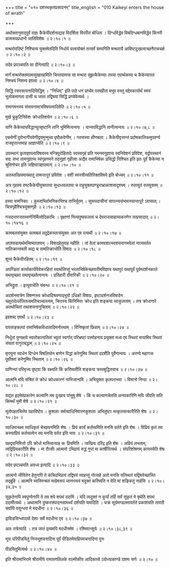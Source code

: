 +++
title = "०१० दशरथकृतप्रसादनम्"
title_english = "010 Kaikeyi enters the house of wrath"

+++


अथोक्तानुवादपूर्वं राज्ञः कैकेयीदर्शनाद्याह विदर्शिता विपरीतं बोधिता ।
दिग्धविद्धेव विषदिग्धबाणविद्धेव किंनरी कामरूपप्रधानो जातिविशेषः  ॥ 
२।१०।१  ॥   

  

मन्थरोपदिष्टं निश्चित्य युक्तमेतदिति निर्धार्य यत्त्वयोक्तं तत्सर्वं
सम्यगिति मन्थरायै आविष्टदुःखत्वाच्छनैराचचक्षे  ॥  २।१०।२  ॥   

  

तदेव प्रपञ्चयति सा दीनेत्यादि  ॥  २।१०।३  ॥   

  

मार्गं मन्थरोक्तमात्मसुखावहमिति चिन्तयामास सा मन्थरा सुहृत्कैकेय्याः
तस्या एवार्थकामा च कैकेय्यास्तं निश्चयं निशम्य ज्ञात्वा  ॥  २।१०।४  ॥   

  

सिद्धिं रसरसायनादिसिद्धिम् । "निधिम्" इति पाठे धनं प्राप्येव परमप्रीता
बभूव वस्तु यद्देवकार्यार्थं स्वयं भूलोकमागता दासी च जाता तद्विषयां
सिद्धिं प्राप्येवेत्यर्थः ।  

रामागमनस्य संभावनामात्रविषयत्वादिवेति  ॥  २।१०।५  ॥   

  

मुखे भ्रुकुटिनिवेशः क्रोधातिशयेन  ॥  २।१०।६  ॥   

  

यानि कैकेय्यापविद्धान्युत्सृष्टानि तानि भूमिमित्यन्वयः । यान्यपविद्धानि
तानीत्यन्वयः  ॥  २।१०।७,८  ॥   

  

एकवेणीं पुरोभागीयवेणीद्वयमुन्मुच्य पृष्ठैकवेणीम् । गतसत्त्वा क्षीणबला ।
कैकेयीवृत्तान्तं प्रदोषकालिकमुपवर्ण्य राजवृत्तान्तमाह आज्ञाप्येति  ॥ 
२।१०।९  ॥   

  

उपस्थानं कृताज्ञापनाविषयस्य मन्त्रिपुरोहितादेः स्वस्वगृहं प्रति
गमनमनुज्ञाप्य स्वनिवेशनं प्रविवेश, यद्वोपस्थानं सदः सभा तामनुज्ञाप्य
स्वगृहगमने तदनुज्ञां गृहीत्वा अद्यैव रामाभिषेकः प्रसिद्धो निश्चित इति
इतः पूर्वं कैकेय्या न श्रुतिगोचर इति जज्ञिवाञ्ज्ञातवान्  ॥  २।१०।१०  ॥   

  

अतस्तत्प्रियमाख्यातुं तामन्तःपुरं प्रविवेश । वशी
स्वस्त्रीव्यतिरिक्तविषये इति बोध्यम्  ॥  २।१०।११  ॥   

  

अत्र गृहस्य रुष्टकैकेयीयुक्ततया सुधाधवलतया च
राहुयुक्तपाण्डुराभ्राकाशसादृश्यम् । रुतायुतं रुतयुक्तम्  ॥  २।१०।१२  ॥   

  

हस्वा वामनिकाः । कुब्जाभिर्वामनिकाभिश्च ताभिर्युतम् । सुरूपदासीनां
सापत्न्यसंभावनयान्तःपुरे ऽवासात् । चित्रगृहैश्चित्रयुक्तगृहैः  ॥  २।१०।१३
 ॥   

  

गजदन्तरजतस्वर्णनिर्मितवेदिकाभिः । वृक्षाणां नित्यपुष्पफलत्वं च
देवराजसाहाय्यकरणेन तत्प्रसादात्  ॥  २।१०।१४१६  ॥   

  

कामबलसंयुक्तः कामबलं तदुद्रेकस्तत्संयुक्तः अत एव रत्यर्थी  ॥  २।१०।१७
 ॥   

  

अपश्यन्रत्यर्थमन्विष्यापश्यन् । विषादहेतुमाह नहीति । तां वेलां
कामवशात्स्वशयनागमवेलां नात्यवर्तत नातिक्रान्तवती अद्य च तामतिक्रान्तेति
विषादः  ॥  २।१०।१८  ॥   

  

शून्यं कैकेयीरहितम्  ॥  २।१०।१९  ॥   

  

अपण्डितां कार्याकार्यविवेकरहितां स्वार्थलिप्सुं
भरताभिषेकेच्छावतीमविज्ञाय यथापुरं यथापूर्वं पूर्वमदर्शनकाले यथापृच्छत
तथापृच्छतेत्यन्वयः । प्रतिहारी दौवारिकी  ॥  २।१०।२०  ॥   

  

अभिद्रुता । इत्युवाचेति संबन्धः  ॥  २।१०।२१  ॥   

  

अदर्शनमात्रेण विषण्णस्य क्रोधादिश्रवणाद्भूयो ऽधिको विषादः,
इष्टादर्शनजविषादेन चक्षुरादेर्ल्ललितत्वमतिचञ्चलत्वम्, चित्तस्य
किंनिमित्तः क्रोध इति शङ्कया व्याकुलत्वम् । तत्र क्रोधागारे अतथोचितां
तथाशयनानुचिताम्  ॥  २।१०।२२ ॥   

  

इवशब्द एवार्थे  ॥  २।१०।२३  ॥   

  

पापसङ्कल्पां रामाभिषेकविधातादिमनोरथाम् । विनिष्कृतां छिन्नाम्  ॥ 
२।१०।२४ ॥   

  

निर्धूतां पुण्यक्षये स्वलोकात्पतितां च्युतां स्वर्गात् परिभ्रष्टां
परमोहनाय प्रयुक्तां मध्य एव स्थितां मायामिव स्थितां संयतां वागुराबद्धाम्
 ॥  २।१०।२५  ॥   

  

मृगयुना व्याधेन दिग्धेन विषलिप्तेन बाणेन विद्धां करेणुमिव स्थितां
ददर्शेति पुर्वेणान्वयः । अरण्ये महागजः पूर्वोक्तां करेणुमिव स्थिताम्  ॥ 
२।१०।२६  ॥   

  

पाणिभ्यां परिमृज्य पृष्ट्वा किं वक्ष्यति किं करिष्यतीति शङ्कया
त्रस्तबुद्धिरुवाच  ॥  २।१०।२७  ॥   

  

आत्मनि मयि संश्रितं ते क्रोधं क्रोधकारणं नाभिजानामि । अभियुक्ता
कृतपराभवा । विमानो निन्दा  ॥  २।१०।२८  ॥   

  

यद्यत इदमेवंप्रकारेण कल्याणि मम दुःखाय पांसुषु शेषे । किं च कल्याणचेतसि
अनपकारिणि मयि जीवति सति किमर्थं भूमौ शेषे  ॥  २।१०।२९  ॥   

  

भूतोपहतचित्तेव ग्रहाविष्टेव । कुशलाः सर्वव्याधिनिवारणकुशलाः अभितुष्टाः
मत्कृतसत्कारैरिति शेषः  ॥  २।१०।३०  ॥   

  

व्याधिमाचक्ष्व व्याधिकृतं चेच्छयनमिति शेषः । प्रियं कार्यं कर्तव्यमिति
मनसि वर्तते इति शेषः । विप्रियं कृतं तव कस्याप्रियं कर्तव्यत्वेन तव मनसि
वर्तत इति भावः  ॥  २।१०।३१  ॥   

  

पक्षद्वयनिमित्तो ऽपि क्रोधो मास्त्वित्याह कः प्रियमिति । त्वत्प्रियः
दरिद्र इति शेषः । अप्रियं लभताम्, त्वद्विप्रियकारीति शेषः । मा रौत्सीः
आत्मनो ऽभिप्रायं रुद्धं गुप्तं मा कार्षीरित्यर्थः । संपरिशोषणम्
कायस्येति शेषः  ॥  २।१०।३२  ॥   

  

तदेव प्रपञ्चयति अवध्य इत्यादि  ॥  २।१०।३३  ॥   

  

आत्मनो जीवितेन हेतुनापि ते कंचिदभिप्रायं तद्विषयं व्याहन्तुं नोत्सहे अतो
मनसि यत्स्थितं यद्विषयेच्छास्ति तद्ब्रूहि । आत्मनि स्वस्मिन्बलं
मत्प्रेमरूपं जानन्त्ययं मदुक्तं करिष्यति न वेति मां शङ्कितुं नार्हसि  ॥ 
२।१०।३४,३५  ॥   

  

सुकृतेनापि स्वपुण्येनापि ते तव शपे शपथं ददामि । यदि त्वदुक्तं न कुर्यां
तर्हि सर्वं सुकृतं मे वृथेति शपथं ददामीत्यर्थः । अथात्मनि
दुष्करसंपादनसामर्थ्यं दर्शयति यावदिति । चक्रं सूर्यमण्डलमावर्तते
प्रकाशयति तावती सर्वापि वसुन्धरा मे मदधीना  ॥  २।१०।३६  ॥   

  

द्राविडसिन्ध्वादयो देशाः सर्वे मदधीना एव  ॥  २।१०।३७  ॥   

  

अतः तत्रेत्यादि । तत्र जातं द्रव्यमपि मदधीनमेव । रश्मिवान्सूर्यः  ॥ 
२।१०।३८,३९  ॥   

  

भूयः परिपीडयितुं निजभूशयनादिना पूर्वं पीडितमेवाप्रियवचनादिना पुनः  

पीडयितुमित्यर्थः  ॥  २।१०।४०  ॥   

  

इति श्रीरामाभिरामे श्रीरामीये रामायणतिलके वाल्मीकीय आदिकाव्ये
ऽयोध्याकाण्डे दशमः सर्गः  ॥  २।१०  ॥   

  

  


